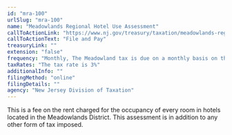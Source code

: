 ```yaml
---
id: "mra-100"
urlSlug: "mra-100"
name: "Meadowlands Regional Hotel Use Assessment"
callToActionLink: "https://www.nj.gov/treasury/taxation/meadowlands-regional-hotel.shtml"
callToActionText: "File and Pay"
treasuryLink: ""
extension: "false"
frequency: "Monthly, The Meadowland tax is due on a monthly basis on the 10th day of the month after the close of the calendar month for which the business is paying tax."
taxRates: "The tax rate is 3%"
additionalInfo: ""
filingMethod: "online"
filingDetails: ""
agency: "New Jersey Division of Taxation"
---
```


This is a fee on the rent charged for the occupancy of every room in hotels located in the Meadowlands District. This assessment is in addition to any other form of tax imposed.
